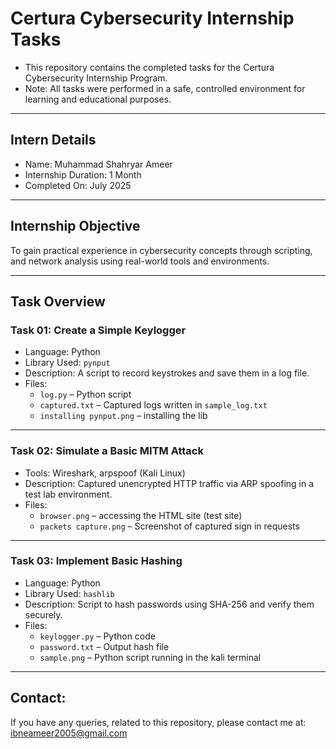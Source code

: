 # Certura Cybersecurity Internship Tasks

- This repository contains the completed tasks for the Certura Cybersecurity Internship Program. 
- Note: All tasks were performed in a safe, controlled environment for learning and educational purposes.

---

## Intern Details

- Name: Muhammad Shahryar Ameer  
- Internship Duration: 1 Month  
- Completed On: July 2025  

---

## Internship Objective

To gain practical experience in cybersecurity concepts through scripting, and network analysis using real-world tools and environments.

---

## Task Overview

### Task 01: Create a Simple Keylogger

- Language: Python
- Library Used: `pynput`
- Description: A script to record keystrokes and save them in a log file.
- Files:
  - `log.py` – Python script
  - `captured.txt` – Captured logs written in `sample_log.txt`
  - `installing pynput.png` – installing the lib

---

### Task 02: Simulate a Basic MITM Attack

- Tools: Wireshark, arpspoof (Kali Linux)
- Description: Captured unencrypted HTTP traffic via ARP spoofing in a test lab environment.
- Files:
  - `browser.png` – accessing the HTML site (test site)
  - `packets capture.png` – Screenshot of captured sign in requests

---

### Task 03: Implement Basic Hashing

- Language: Python
- Library Used: `hashlib`
- Description: Script to hash passwords using SHA-256 and verify them securely.
- Files:
  - `keylogger.py` – Python code
  - `password.txt` – Output hash file
  - `sample.png` – Python script running in the kali terminal
---


## Contact:
If you have any queries, related to this repository, please contact me at: ibneameer2005@gmail.com

